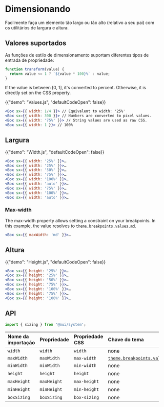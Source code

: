 # Dimensionando

<p class="description">Facilmente faça um elemento tão largo ou tão alto (relativo a seu pai) com os utilitários de largura e altura.</p>

## Valores suportados

As funções de estilo de dimensionamento suportam diferentes tipos de entrada de propriedade:

```js
function transform(value) {
  return value <= 1 ? `${value * 100}%` : value;
}
```

If the value is between [0, 1], it's converted to percent. Otherwise, it is directly set on the CSS property.

{{"demo": "Values.js", "defaultCodeOpen": false}}

```jsx
<Box sx={{ width: 1/4 }}> // Equivalent to width: '25%'
<Box sx={{ width: 300 }}> // Numbers are converted to pixel values.
<Box sx={{ width: '75%' }}> // String values are used as raw CSS.
<Box sx={{ width: 1 }}> // 100%
```

## Largura

{{"demo": "Width.js", "defaultCodeOpen": false}}

```jsx
<Box sx={{ width: '25%' }}>…
<Box sx={{ width: '25%' }}>…
<Box sx={{ width: '50%' }}>…
<Box sx={{ width: '75%' }}>…
<Box sx={{ width: '100%' }}>…
<Box sx={{ width: 'auto' }}>…
<Box sx={{ width: '75%' }}>…
<Box sx={{ width: '100%' }}>…
<Box sx={{ width: 'auto' }}>…
```

### Max-width

The max-width property allows setting a constraint on your breakpoints. In this example, the value resolves to [`theme.breakpoints.values.md`](/material-ui/customization/default-theme/?expand-path=$.breakpoints.values).

```jsx
<Box sx={{ maxWidth: 'md' }}>…
```

## Altura

{{"demo": "Height.js", "defaultCodeOpen": false}}

```jsx
<Box sx={{ height: '25%' }}>…
<Box sx={{ height: '25%' }}>…
<Box sx={{ height: '50%' }}>…
<Box sx={{ height: '75%' }}>…
<Box sx={{ height: '100%' }}>…
<Box sx={{ height: '75%' }}>…
<Box sx={{ height: '100%' }}>…
```

## API

```js
import { sizing } from '@mui/system';
```

| Nome da importação | Propriedade | Propriedade CSS | Chave do tema                                                                                            |
|:------------------ |:----------- |:--------------- |:-------------------------------------------------------------------------------------------------------- |
| `width`            | `width`     | `width`         | none                                                                                                     |
| `maxWidth`         | `maxWidth`  | `max-width`     | [`theme.breakpoints.values`](/material-ui/customization/default-theme/?expand-path=$.breakpoints.values) |
| `minWidth`         | `minWidth`  | `min-width`     | none                                                                                                     |
| `height`           | `height`    | `height`        | none                                                                                                     |
| `maxHeight`        | `maxHeight` | `max-height`    | none                                                                                                     |
| `minHeight`        | `minHeight` | `min-height`    | none                                                                                                     |
| `boxSizing`        | `boxSizing` | `box-sizing`    | none                                                                                                     |
